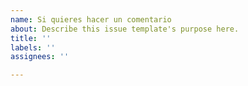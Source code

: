 ```yaml
---
name: Si quieres hacer un comentario
about: Describe this issue template's purpose here.
title: ''
labels: ''
assignees: ''

---
```



